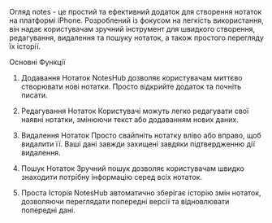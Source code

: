 Огляд
notes - це простий та ефективний додаток для створення нотаток на платформі iPhone. Розроблений із фокусом на легкість використання, він надає користувачам зручний інструмент для швидкого створення, редагування, видалення та пошуку нотаток, а також простого перегляду їх історії.

Основні Функції
1. Додавання Нотаток
NotesHub дозволяє користувачам миттєво створювати нові нотатки. Просто відкрийте додаток та почніть писати.

2. Редагування Нотаток
Користувачі можуть легко редагувати свої наявні нотатки, змінюючи текст або додаванням нових даних.

3. Видалення Нотаток
Просто свайпніть нотатку вліво або вправо, щоб видалити її. Ваші дані завжди захищені завдяки підтвердженню дії видалення.

4. Пошук Нотаток
Зручний пошук дозволяє користувачам швидко знаходити потрібну інформацію серед всіх нотаток.

5. Проста Історія
NotesHub автоматично зберігає історію змін нотаток, дозволяючи переглядати попередні версії та відновлювати попередні дані.
